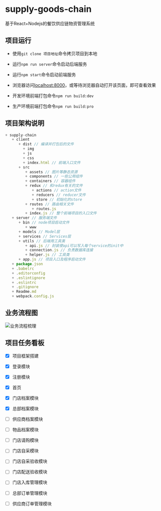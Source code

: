# supply-goods-chain

  基于React+Nodejs的餐饮供应链物资管理系统

## 项目运行

- 使用`git clone 项目地址`命令拷贝项目到本地
- 运行`npm run server`命令启动后端服务
- 运行`npm start`命令启动前端服务
- 浏览器访问[localhost:8000](localhost:8000)，或等待浏览器自动打开该页面，即可查看效果

- 开发环境前端打包命令`npm run build:dev`
- 生产环境前端打包命令`npm run build:pro`

## 项目架构说明

```js
+ supply-chain
   + client
      + dist // 编译并打包后的文件
        + img
        + js
        + css
        + index.html // 前端入口文件
      + src
         + assets // 图片等静态资源
         + components // 一些公用组件
         + containers // 容器组件
         + redux // 和redux有关的文件
            + actions // action文件
            + reducers // reducer文件
            + store // 初始化的store
         + routes // 路由相关文件
            + routes.js
         + index.js // 整个前端项目的入口文件
   + server // 服务端文件
      + bin // node项目启动文件
         + www
      + models // Model层
      + services // Services层
      + utils // 后端用工具类
         + api.js // 封装使api可以写入每个service的init中
         + connection.js // 负责数据库连接
         + helper.js // 工具类
      + app.js // 项目入口及程序启动文件
   + package.json  
   + .babelrc
   + .editorconfig
   + .eslintignore
   + .eslintrc
   + .gitignore
   + Readme.md
   + webpack.config.js
```

## 业务流程图

![业务流程梳理](http://ww1.sinaimg.cn/large/006gU7ahly1g0huthcix2j30za0qumxr.jpg)

## 项目任务看板

- [x] 项目框架搭建
- [x] 登录模块
- [x] 注册模块
- [x] 首页
- [x] 门店档案模块
- [x] 总部档案模块
- [ ] 供应商档案模块
- [ ] 物品档案模块
- [ ] 门店请购模块
- [ ] 门店自采模块
- [ ] 门店自采验收模块
- [ ] 门店配送验收模块
- [ ] 门店入库管理模块
- [ ] 总部订单管理模块
- [ ] 供应商订单管理模块


